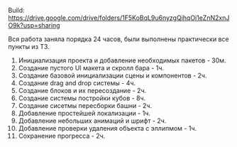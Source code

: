 Build:
https://drive.google.com/drive/folders/1F5KoBqL9u6nyzgQihqOi1eZnN2xnJO9k?usp=sharing

Вся работа заняла порядка 24 часов, были выполнены практически все пункты из ТЗ.

1. Инициализация проекта и добавление необходимых пакетов - 30м.
2. Создание пустого UI макета и скролл бара - 1ч.
4. Создание базовой инициализации сцены и компонентов - 2ч.
5. Создание drag and drop системы - 4ч.
6. Создание блоков и их пересоздание - 2ч.
7. Создание системы постройки кубов - 8ч.
8. Создание сисетмы пересборки башни - 2ч.
9. Добавление простейшей локализации - 1ч.
10. Добавление небольших анимаций и шрифт - 2ч.
11. Добавление проверки удаления объекта с эллипмом - 1ч.
12. Сохранение прогресса - 2ч.
